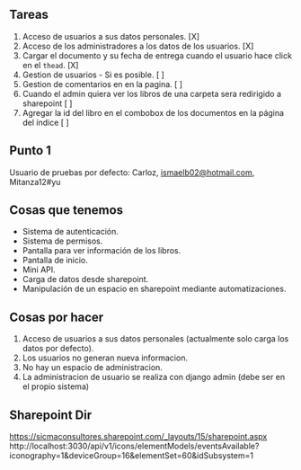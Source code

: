 ## Tareas

1) Acceso de usuarios a sus datos personales. [X]
2) Acceso de los administradores a los datos de los usuarios. [X]
3) Cargar el documento y su fecha de entrega cuando el usuario hace click  en el `thead`. [X]
4) Gestion de usuarios - Si es posible. [ ]
5) Gestion de comentarios en en la pagina. [ ]
6) Cuando el admin quiera ver los libros de una carpeta sera redirigido a sharepoint [ ]
7) Agregar la id del libro en el combobox de los documentos en la página del índice [ ]

## Punto 1

Usuario de pruebas por defecto: Carloz, ismaelb02@hotmail.com, Mitanza12#yu

## Cosas que tenemos
- Sistema de autenticación. 
- Sistema de permisos.
- Pantalla para ver información de los libros.
- Pantalla de inicio.
- Mini API.
- Carga de datos desde sharepoint.
- Manipulación de un espacio en sharepoint mediante automatizaciones.

## Cosas por hacer
1) Acceso de usuarios a sus datos personales (actualmente solo carga los datos por defecto).
2) Los usuarios no generan nueva informacion.
3) No hay un espacio de administracion.
4) La administracion de usuario se realiza con django admin (debe ser en el propio sistema)

## Sharepoint Dir
https://sicmaconsultores.sharepoint.com/_layouts/15/sharepoint.aspx
http://localhost:3030/api/v1/icons/elementModels/eventsAvailable?iconography=1&deviceGroup=16&elementSet=60&idSubsystem=1